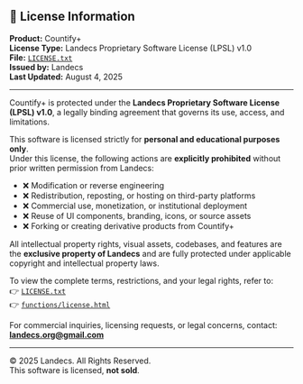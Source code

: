 ## 📄 License Information  
  
**Product:** Countify+  
**License Type:** Landecs Proprietary Software License (LPSL) v1.0  
**File:** [`LICENSE.txt`](https://countify-black.vercel.app/LICENSE.txt)  
**Issued by:** Landecs  
**Last Updated:** August 4, 2025  
  
---  
  
Countify+ is protected under the **Landecs Proprietary Software License (LPSL) v1.0**, a legally binding agreement that governs its use, access, and limitations.  
  
This software is licensed strictly for **personal and educational purposes only**.  
Under this license, the following actions are **explicitly prohibited** without prior written permission from Landecs:  
  
- ❌ Modification or reverse engineering  
- ❌ Redistribution, reposting, or hosting on third-party platforms  
- ❌ Commercial use, monetization, or institutional deployment  
- ❌ Reuse of UI components, branding, icons, or source assets  
- ❌ Forking or creating derivative products from Countify+  
  
All intellectual property rights, visual assets, codebases, and features are the **exclusive property of Landecs** and are fully protected under applicable copyright and intellectual property laws.  
  
To view the complete terms, restrictions, and your legal rights, refer to:  
👉 [`LICENSE.txt`](https://countify-black.vercel.app/LICENSE.txt)  
👉 [`functions/license.html`](functions/license.html)  
  
For commercial inquiries, licensing requests, or legal concerns, contact: **landecs.org@gmail.com**  
  
---  
  
© 2025 Landecs. All Rights Reserved.  
This software is licensed, **not sold**.